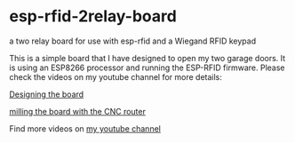 # esp-rfid-2relay-board
a two relay board for use with esp-rfid and a Wiegand RFID keypad

This is a simple board that I have designed to open my two garage doors. It is using an ESP8266 processor and running the ESP-RFID firmware. Please check the videos on my youtube channel for more details:

[Designing the board](https://youtu.be/ah8-FsuAJAM)

[milling the board with the CNC router](https://youtu.be/63Tgc9mA8FI)

Find more videos on [my youtube channel](https://www.youtube.com/channel/UCG5Ph9Mm6UEQLJJ-kGIC2AQ)

